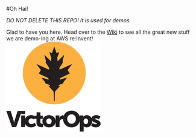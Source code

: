 #Oh Hai!

*DO NOT DELETE THIS REPO! It is used for demos.*

Glad to have you here. Head over to the [Wiki](https://github.com/victorops/aws-reinvent-2014/wiki) to see all the great
new stuff we are demo-ing at AWS re:Invent!
</br>
![VictorOps logo](resources/victorops.jpg)
